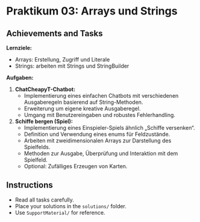 # Praktikum 03: Arrays und Strings

## Achievements and Tasks

**Lernziele:**
- Arrays: Erstellung, Zugriff und Literale
- Strings: arbeiten mit Strings und StringBuilder

**Aufgaben:**
1. **ChatCheapyT-Chatbot:**
	- Implementierung eines einfachen Chatbots mit verschiedenen Ausgaberegeln basierend auf String-Methoden.
	- Erweiterung um eigene kreative Ausgaberegel.
	- Umgang mit Benutzereingaben und robustes Fehlerhandling.
2. **Schiffe bergen (Spiel):**
	- Implementierung eines Einspieler-Spiels ähnlich „Schiffe versenken“.
	- Definition und Verwendung eines enums für Feldzustände.
	- Arbeiten mit zweidimensionalen Arrays zur Darstellung des Spielfelds.
	- Methoden zur Ausgabe, Überprüfung und Interaktion mit dem Spielfeld.
	- Optional: Zufälliges Erzeugen von Karten.

## Instructions
- Read all tasks carefully.
- Place your solutions in the `solutions/` folder.
- Use `SupportMaterial/` for reference.
